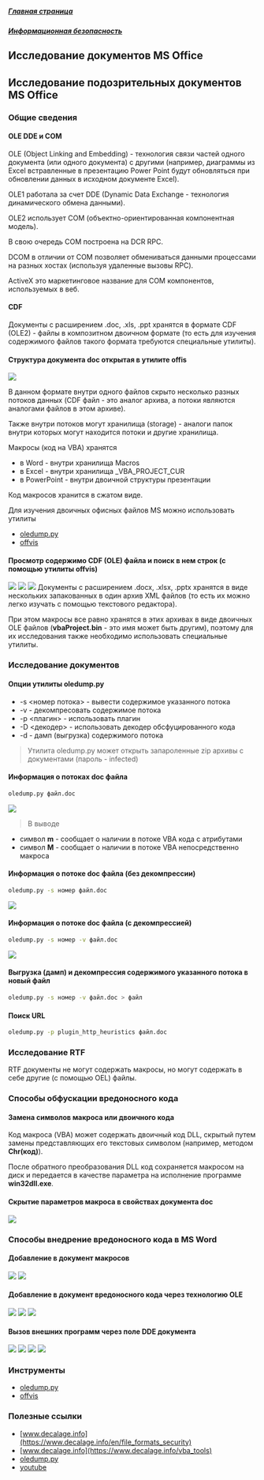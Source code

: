 ##### [Главная страница](../../index.md)
##### [Информационная безопасность](../index.md)
## Исследование документов MS Office
## Исследование подозрительных документов MS Office
### Общие сведения
#### OLE DDE и COM
OLE (Object Linking and Embedding) - технология связи частей одного документа (или одного документа) с другими (например, диаграммы из Excel вcтравленные в презентацию Power Point будут обновляться при обновлении данных в исходном документе Excel).

OLE1 работала за счет DDE (Dynamic Data Exchange - технология динамического обмена данными).

OLE2 использует COM (объектно-ориентированная компонентная модель).

В свою очередь COM построена на DCR RPC.

DCOM в отличии от COM позволяет обмениваться данными процессами на разных хостах (используя удаленные вызовы RPC).

ActiveX это маркетинговое название для COM компонентов, используемых в веб.

#### CDF
Документы с расширением .doc, .xls, .ppt хранятся в формате CDF (OLE2) - файлы в композитном двоичном формате (то есть для изучения содержимого файлов такого формата требуются специальные утилиты).
#### Структура документа **doc** открытая в утилите **offis**
![](img/3.png)

В данном формате внутри одного файлов скрыто несколько разных потоков данных (CDF файл - это аналог архива, а потоки являются аналогами файлов в этом архиве).

Также внутри потоков могут хранилища (storage) - аналоги папок внутри которых могут находится потоки и другие хранилища.

Макросы (код на VBA) хранятся
* в Word - внутри хранилища Macros
* в Excel - внутри хранилища _VBA_PROJECT_CUR
* в PowerPoint - внутри двоичной структуры презентации

Код макросов хранится в сжатом виде.

Для изучения двоичных офисных файлов MS можно использовать утилиты
* [oledump.py]( https://blog.didierstevens.com/programs/oledump-py/)
* [offvis](https://www.google.com/url?sa=t&rct=j&q=&esrc=s&source=web&cd=1&ved=2ahUKEwjJlITsrpXhAhUF06YKHbIWAZQQFjAAegQIAhAB&url=https%3A%2F%2Fgo.microsoft.com%2Ffwlink%2F%3FLinkId%3D158791&usg=AOvVaw0gVChgHz7_0-0CC-Py6UFS)
#### Просмотр содержимо CDF (OLE) файла и поиск в нем строк (с помощью утилиты offvis)
![](img/1.png)
![](img/2.png)
![](img/4.png)
Документы с расширением .docx, .xlsx, .pptx хранятся в виде нескольких запакованных в один архив XML файлов (то есть их можно легко изучать с помощью текстового редактора).

При этом макросы все равно хранятся в этих архивах в виде двоичных OLE файлов (**vbaProject.bin** - это имя может быть другим), поэтому для их исследования также необходимо использовать специальные утилиты.
### Исследование документов
#### Опции утилиты oledump.py
* -s <номер потока> - вывести содержимое указанного потока
* -v - декомпресовать содержимое потока
* -p <плагин> - использовать плагин
* -D <декодер> - использовать декодер обсфуцированного кода
* -d - дамп (выгрузка) содержимого потока
> Утилита oledump.py может открыть запароленные zip архивы с документами (пароль - infected)
#### Информация о потоках doc файла
```bash
oledump.py файл.doc
```
![](img/50.png)
> В выводе
* символ **m** - сообщает о наличии в потоке VBA кода с атрибутами
* символ **M** - сообщает о наличии в потоке VBA непосредственно макроса
#### Информация о потоке doc файла (без декомпрессии)
```bash
oledump.py -s номер файл.doc
```
![](img/51.png)
#### Информация о потоке doc файла (с декомпрессией)
```bash
oledump.py -s номер -v файл.doc
```
![](img/52.png)
#### Выгрузка (дамп) и декомпрессия содержимого указанного потока в новый файл
```bash
oledump.py -s номер -v файл.doc > файл
```
#### Поиск URL
```bash
oledump.py -p plugin_http_heuristics файл.doc
```
### Исследование RTF
RTF документы не могут содержать макросы, но могут содержать в себе другие (с помощью OEL) файлы.
### Способы обфускации вредоносного кода
#### Замена символов макроса или двоичного кода
Код макроса (VBA) может содержать двоичный код DLL, скрытый путем замены представляющих его текстовых символом (например, методом **Chr(код)**).

После обратного преобразования DLL код сохраняется макросом на диск и передается в качестве параметра на исполнение программе **win32dll.exe**.
#### Скрытие параметров макроса в свойствах документа doc
![](img/40.png)
### Способы внедрение вредоносного кода в MS Word
#### Добавление в документ макросов
![](img/30.png)
![](img/31.png)
#### Добавление в документ вредоносного кода через технологию OLE
![](img/20.png)
![](img/21.png)
![](img/22.png)
#### Вызов внешних программ через поле DDE документа
![](img/10.png)
![](img/11.png)
![](img/12.png)
![](img/13.png)
### Инструменты
* [oledump.py]( https://blog.didierstevens.com/programs/oledump-py/)
* [offvis](https://www.google.com/url?sa=t&rct=j&q=&esrc=s&source=web&cd=1&ved=2ahUKEwjJlITsrpXhAhUF06YKHbIWAZQQFjAAegQIAhAB&url=https%3A%2F%2Fgo.microsoft.com%2Ffwlink%2F%3FLinkId%3D158791&usg=AOvVaw0gVChgHz7_0-0CC-Py6UFS)
### Полезные ссылки
* [www.decalage.info](https://www.decalage.info/en/file_formats_security)
* [www.decalage.info](https://www.decalage.info/vba_tools)
* [oledump.py]( https://blog.didierstevens.com/programs/oledump-py/)
* [youtube](https://www.youtube.com/user/dist67/videos)
